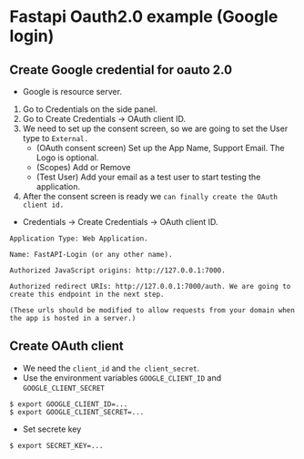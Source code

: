 # Fastapi Oauth2.0 example (Google login)

## Create Google credential for oauto 2.0
- Google is resource server.
1. Go to Credentials on the side panel.
2. Go to Create Credentials -> OAuth client ID.
3. We need to set up the consent screen, so we are going to set the User type to `External.`
    - (OAuth consent screen) Set up the App Name, Support Email. The Logo is optional.
    - (Scopes) Add or Remove
    - (Test User) Add your email as a test user to start testing the application.
4. After the consent screen is ready we `can finally create the OAuth client id.`

- Credentials -> Create Credentials -> OAuth client ID.
```
Application Type: Web Application.

Name: FastAPI-Login (or any other name).

Authorized JavaScript origins: http://127.0.0.1:7000.

Authorized redirect URIs: http://127.0.0.1:7000/auth. We are going to create this endpoint in the next step.

(These urls should be modified to allow requests from your domain when the app is hosted in a server.)
```

## Create OAuth client
- We need the `client_id` and `the client_secret`.
- Use the environment variables `GOOGLE_CLIENT_ID` and `GOOGLE_CLIENT_SECRET`
```
$ export GOOGLE_CLIENT_ID=...
$ export GOOGLE_CLIENT_SECRET=...
```
- Set secrete key
```
$ export SECRET_KEY=...
```